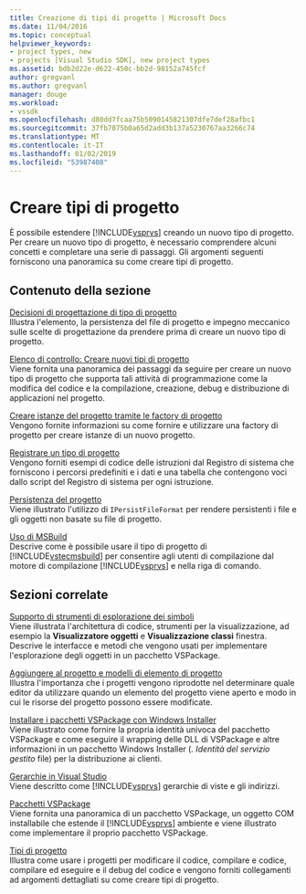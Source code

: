 ```yaml
---
title: Creazione di tipi di progetto | Microsoft Docs
ms.date: 11/04/2016
ms.topic: conceptual
helpviewer_keywords:
- project types, new
- projects [Visual Studio SDK], new project types
ms.assetid: bdb2d22e-d622-450c-bb2d-98152a745fcf
author: gregvanl
ms.author: gregvanl
manager: douge
ms.workload:
- vssdk
ms.openlocfilehash: d80dd7fcaa75b5090145821307dfe7def28afbc1
ms.sourcegitcommit: 37fb7075b0a65d2add3b137a5230767aa3266c74
ms.translationtype: MT
ms.contentlocale: it-IT
ms.lasthandoff: 01/02/2019
ms.locfileid: "53987408"
---
```

# <a name="create-project-types"></a>Creare tipi di progetto
È possibile estendere [!INCLUDE[vsprvs](../../code-quality/includes/vsprvs_md.md)] creando un nuovo tipo di progetto. Per creare un nuovo tipo di progetto, è necessario comprendere alcuni concetti e completare una serie di passaggi. Gli argomenti seguenti forniscono una panoramica su come creare tipi di progetto.  
  
## <a name="in-this-section"></a>Contenuto della sezione  
 [Decisioni di progettazione di tipo di progetto](../../extensibility/internals/project-type-design-decisions.md)  
 Illustra l'elemento, la persistenza del file di progetto e impegno meccanico sulle scelte di progettazione da prendere prima di creare un nuovo tipo di progetto.  
  
 [Elenco di controllo: Creare nuovi tipi di progetto](../../extensibility/internals/checklist-creating-new-project-types.md)  
 Viene fornita una panoramica dei passaggi da seguire per creare un nuovo tipo di progetto che supporta tali attività di programmazione come la modifica del codice e la compilazione, creazione, debug e distribuzione di applicazioni nel progetto.  
  
 [Creare istanze del progetto tramite le factory di progetto](../../extensibility/internals/creating-project-instances-by-using-project-factories.md)  
 Vengono fornite informazioni su come fornire e utilizzare una factory di progetto per creare istanze di un nuovo progetto.  
  
 [Registrare un tipo di progetto](../../extensibility/internals/registering-a-project-type.md)  
 Vengono forniti esempi di codice delle istruzioni dal Registro di sistema che forniscono i percorsi predefiniti e i dati e una tabella che contengono voci dallo script del Registro di sistema per ogni istruzione.  
  
 [Persistenza del progetto](../../extensibility/internals/project-persistence.md)  
 Viene illustrato l'utilizzo di `IPersistFileFormat` per rendere persistenti i file e gli oggetti non basate su file di progetto.  
  
 [Uso di MSBuild](../../extensibility/internals/using-msbuild.md)  
 Descrive come è possibile usare il tipo di progetto di [!INCLUDE[vstecmsbuild](../../extensibility/internals/includes/vstecmsbuild_md.md)] per consentire agli utenti di compilazione dal motore di compilazione [!INCLUDE[vsprvs](../../code-quality/includes/vsprvs_md.md)] e nella riga di comando.  
  
## <a name="related-sections"></a>Sezioni correlate  
 [Supporto di strumenti di esplorazione dei simboli](../../extensibility/internals/supporting-symbol-browsing-tools.md)  
 Viene illustrata l'architettura di codice, strumenti per la visualizzazione, ad esempio la **Visualizzatore oggetti** e **Visualizzazione classi** finestra. Descrive le interfacce e metodi che vengono usati per implementare l'esplorazione degli oggetti in un pacchetto VSPackage.  
  
 [Aggiungere al progetto e modelli di elemento di progetto](../../extensibility/internals/adding-project-and-project-item-templates.md)  
 Illustra l'importanza che i progetti vengono riprodotte nel determinare quale editor da utilizzare quando un elemento del progetto viene aperto e modo in cui le risorse del progetto possono essere modificate.  
  
 [Installare i pacchetti VSPackage con Windows Installer](../../extensibility/internals/installing-vspackages-with-windows-installer.md)  
 Viene illustrato come fornire la propria identità univoca del pacchetto VSPackage e come eseguire il wrapping delle DLL di VSPackage e altre informazioni in un pacchetto Windows Installer (*. Identità del servizio gestito* file) per la distribuzione ai clienti.  
  
 [Gerarchie in Visual Studio](../../extensibility/internals/hierarchies-in-visual-studio.md)  
 Viene descritto come [!INCLUDE[vsprvs](../../code-quality/includes/vsprvs_md.md)] gerarchie di viste e gli indirizzi.  
  
 [Pacchetti VSPackage](../../extensibility/internals/vspackages.md)  
 Viene fornita una panoramica di un pacchetto VSPackage, un oggetto COM installabile che estende il [!INCLUDE[vsprvs](../../code-quality/includes/vsprvs_md.md)] ambiente e viene illustrato come implementare il proprio pacchetto VSPackage.  
  
 [Tipi di progetto](../../extensibility/internals/project-types.md)  
 Illustra come usare i progetti per modificare il codice, compilare e codice, compilare ed eseguire e il debug del codice e vengono forniti collegamenti ad argomenti dettagliati su come creare tipi di progetto.